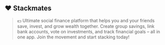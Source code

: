 ## ❤️ Stackmates

> 💵 Ultimate social finance platform that helps you and your friends save, invest, and grow wealth together. Create group savings, link bank accounts, vote on investments, and track financial goals – all in one app. Join the movement and start stacking today!
